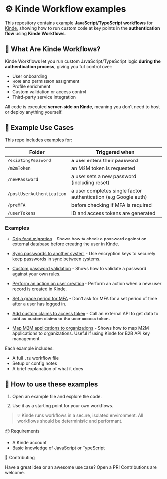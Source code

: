 # ⚙️ Kinde Workflow examples

This repository contains example **JavaScript/TypeScript workflows** for [Kinde](https://kinde.com), showing how to run custom code at key points in the **authentication flow** using **Kinde Workflows**.

## 🧠 What Are Kinde Workflows?

Kinde Workflows let you run custom JavaScript/TypeScript logic **during the authentication process**, giving you full control over:

- User onboarding
- Role and permission assignment
- Profile enrichment
- Custom validation or access control
- Third-party service integration

All code is executed **server-side on Kinde**, meaning you don’t need to host or deploy anything yourself.

## 🧪 Example Use Cases

This repo includes examples for:

| Folder | Triggered when |
| --- | --- |
| `/existingPassword` | a user enters their password |
| `/m2mToken` | an M2M token is requested |
| `/newPassword` | a user sets a new password (including reset) |
| `/postUserAuthentication` | a user completes single factor authentication (e.g Google auth) |
| `/preMFA` | before checking if MFA is required |
| `/userTokens` | ID and access tokens are generated |

### Examples

- [Drip feed migration](https://github.com/kinde-starter-kits/workflow-examples/blob/main/existingPassword/dripFeedMigrationWorkflow.ts) - Shows how to check a password against an external database before creating the user in Kinde.

- [Sync passwords to another system](https://github.com/kinde-starter-kits/workflow-examples/blob/main/newPassword/securelySyncPasswordWorkflow.ts) - Use encryption keys to securely keep passwords in sync between systems.
- [Custom password validation](https://github.com/kinde-starter-kits/workflow-examples/blob/main/newPassword/customPasswordValidationWorkflow.ts) - Shows how to validate a password against your own rules.
- [Perform an action on user creation](https://github.com/kinde-starter-kits/workflow-examples/blob/main/postUserAuthentication/isNewKindeUserWorkflow.ts) - Perform an action when a new user record is created in Kinde.
- [Set a grace period for MFA](https://github.com/kinde-starter-kits/workflow-examples/blob/main/preMFA/gracePeriodWorkflow.ts) - Don't ask for MFA for a set period of time after a user has logged in.
- [Add custom claims to access token](https://github.com/kinde-starter-kits/workflow-examples/blob/main/userTokens/customClaimsAccessTokenWorkflow.ts) - Call an external API to get data to add as custom claims to the user access token.

- [Map M2M applications to organizations](https://github.com/kinde-starter-kits/workflow-examples/blob/main/m2mToken/mapOrgToM2MApplicationWorkflow.ts) - Shows how to map M2M applications to organizations. Useful if using Kinde for B2B API key management

Each example includes:

- A full `.ts` workflow file
- Setup or config notes
- A brief explanation of what it does

## 🔧 How to use these examples

1. Open an example file and explore the code.

2. Use it as a starting point for your own workflows.

> 💡 Kinde runs workflows in a secure, isolated environment. All workflows should be deterministic and performant.

📦 Requirements

- A Kinde account
- Basic knowledge of JavaScript or TypeScript

🤝 Contributing

Have a great idea or an awesome use case? Open a PR! Contributions are welcome.
